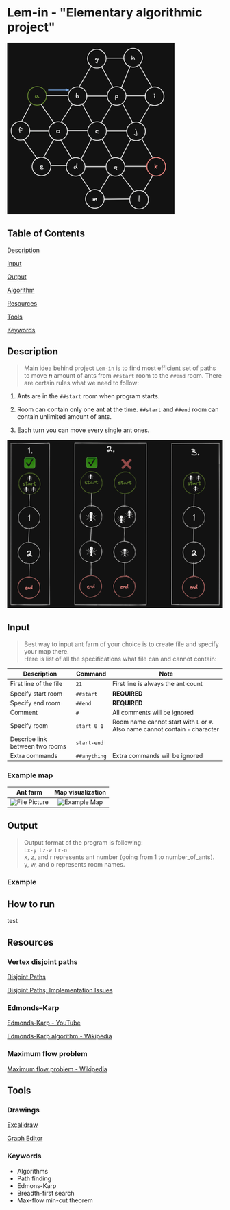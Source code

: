 <!-- Lem-in gif or any banner picture -->
# Lem-in - "Elementary algorithmic project"

<img src="./README/pics/banner_gif.gif" alt="Banner Gif" height="400">

## Table of Contents

[Description](#description)

[Input](#input)

[Output](#output)

<!-- [How to run](##HowToRun) -->

[Algorithm](#algorithm)

[Resources](#resources)

[Tools](#tools)

[Keywords](#keywords)

<!-- <p align="left"><img src="./README/pics/score.jpg" height="150" /></p> -->
## Description

> Main idea behind project `Lem-in` is to find most efficient set of paths to move ***n*** amount of ants from `##start` room to the `##end` room. There are certain rules what we need to follow:

1. Ants are in the `##start` room when program starts.

2. Room can contain only one ant at the time. `##start` and `##end` room can contain unlimited amount of ants.

3. Each turn you can move every single ant ones.

<img src="./README/pics/rules_gif.gif" alt="example pic" >

## Input

> Best way to input ant farm of your choice is to create file and specify your map there.<br>
>Here is list of all the specifications what file can and cannot contain:

| Description | Command | Note |
| --- | --- | --- |
| First line of the file | `21` | First line is always the ant count |
| Specify start room | `##start` | **REQUIRED** |
| Specify end room | `##end` | **REQUIRED**  |
| Comment | `#` | All comments will be ignored  |
| Specify room | `start 0 1` | Room name cannot start with `L` or `#`. Also name cannot contain `-` character |
| Describe link between two rooms | `start-end` |  |
| Extra commands | `##anything` |  Extra commands will be ignored |

### Example map

<!-- ``` text
3
##start
start 4 0
##end
end 4 6
3 2 2
4 0 4
1 4 2
2 4 4
5 8 2
6 8 4
start-1
3-4
2-4
1-5
6-5
end-6
1-2
2-end
3-start
``` -->

Ant farm | Map visualization
:-------------------------:|:-------------------------:
![File Picture](./README/pics/file_pic.png)  |  ![Example Map](./README/pics/example_map.png)

<!-- <p align="left"><img src="./README/pics/example_map.png" height="300" /></p> -->

## Output

> Output format of the program is following:<br>
`Lx-y Lz-w Lr-o`<br>
> x, z, and r represents ant number (going from 1 to number_of_ants).<br>
> y, w, and o represents room names.

### Example

## How to run

test

## Resources

### Vertex disjoint paths

[Disjoint Paths](https://matthewdaws.github.io/blog/2015-06-08-Paths.html)

[Disjoint Paths; Implementation Issues](https://matthewdaws.github.io/blog/2015-06-15-Paths-Implementation.html)

### Edmonds–Karp

[Edmonds-Karp - YouTube](https://www.youtube.com/watch?v=RppuJYwlcI8&ab_channel=WilliamFiset)

[Edmonds-Karp algorithm - Wikipedia](https://en.wikipedia.org/wiki/Edmonds%E2%80%93Karp_algorithm)

### Maximum flow problem

[Maximum flow problem - Wikipedia](https://en.wikipedia.org/wiki/Maximum_flow_problem)

## Tools

### Drawings

[Excalidraw](https://excalidraw.com/)

[Graph Editor](https://csacademy.com/app/graph_editor/)

### Keywords

- Algorithms
- Path finding
- Edmons-Karp
- Breadth-first search
- Max-flow min-cut theorem
